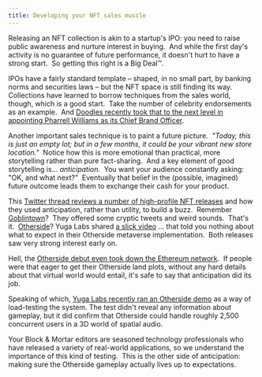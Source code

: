 ```yaml
---
title: Developing your NFT sales muscle
---
```

Releasing an NFT collection is akin to a startup's IPO: you need to raise public awareness and nurture interest in buying.  And while the first day's activity is no guarantee of future performance, it doesn't hurt to have a strong start.  So getting this right is a Big Deal™.

IPOs have a fairly standard template – shaped, in no small part, by banking norms and securities laws – but the NFT space is still finding its way.  Collections have learned to borrow techniques from the sales world, though, which is a good start.  Take the number of celebrity endorsements as an example.  And [Doodles recently took that to the next level in appointing Pharrell Williams as its Chief Brand Officer](https://www.blockandmortar.xyz/newsletter/renting-nfts-and-a-quick-trip-to-europe#so-much-more-than-your-typical-celebrity-endorsement).

Another important sales technique is to paint a future picture.  _"Today, this is just an empty lot; but in a few months, it could be your vibrant new store location."_  Notice how this is more emotional than practical, more storytelling rather than pure fact-sharing.  And a key element of good storytelling is… _anticipation._  You want your audience constantly asking: "OK, and what next?"  Eventually that belief in the (possible, imagined) future outcome leads them to exchange their cash for your product. 

This [Twitter thread reviews a number of high-profile NFT releases](https://twitter.com/NFT_GOD/status/1544321751403925505) and how they used anticipation, rather than utility, to build a buzz.  Remember [Goblintown](https://www.blockandmortar.xyz/newsletter/this-is-not-legal-advice-but-its-still-worth-a-read#welcome-to-goblintown)?  They offered some cryptic tweets and weird sounds.  That's it.  [Otherside](https://www.blockandmortar.xyz/newsletter/of-credit-cards-digital-land-and-real-money#otherside-land-grab)? Yuga Labs shared [a slick video](https://twitter.com/yugalabs/status/1505014986556551172) … that told you nothing about what to expect in their Otherside metaverse implementation.  Both releases saw very strong interest early on.  

Hell, the [Otherside debut even took down the Ethereum network](https://www.blockandmortar.xyz/newsletter/crypto-bahamas-otherside-fallout-and-a-little-crime-for-good-measure#traffic-jam-on-the-way-to-otherside).  If people were that eager to get their Otherside land plots, without any hard details about that virtual world would entail, it's safe to say that anticipation did its job.

Speaking of which, [Yuga Labs recently ran an Otherside demo](https://www.theblock.co/post/156146/yuga-labs-tech-demo-draws-thousands-of-otherside-land-holders) as a way of load-testing the system. The test didn't reveal any information about gameplay, but it did confirm that Otherside could handle roughly 2,500 concurrent users in a 3D world of spatial audio.  

Your Block & Mortar editors are seasoned technology professionals who have released a variety of real-world applications, so we understand the importance of this kind of testing.  This is the other side of anticipation: making sure the Otherside gameplay actually lives up to expectations.